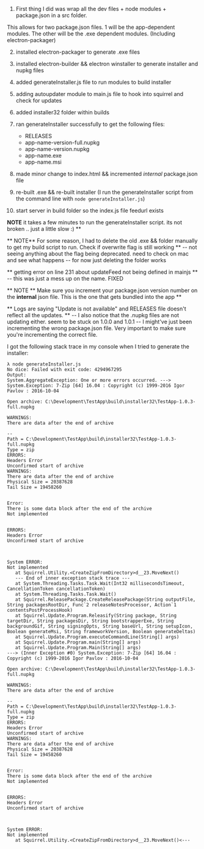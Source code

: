 1. First thing I did was wrap all the dev files + node modules + package.json
in a src folder.

This allows for two package.json files. 1 will be the app-dependent modules.
The other will be the .exe dependent modules. (Including electron-packager)

2. installed electron-packager to generate .exe files

3. installed electron-builder && electron winstaller to generate installer
and nupkg files

4. added generateInstaller.js file to run modules to build installer

5. adding autoupdater module to main.js file to hook into squirrel and check
for updates

6. added installer32 folder within builds

7. ran generateInstaller successfully to get the following files:
	- RELEASES
	- app-name-version-full.nupkg
	- app-name-version.nupkg
	- app-name.exe
	- app-name.msi

8. made minor change to index.html && incremented *internal* package.json file

9. re-built .exe && re-built installer (I run the generateInstaller script from the command line with `node generateInstaller.js`)

10. start server in build folder so the index.js file feedurl exists

**NOTE** it takes a few minutes to run the generateInstaller script.
its not broken .. just a little slow :) **

** NOTE** For some reason, I had to delete the old .exe && folder manually
to get my build script to run. Check if overwrite flag is still working **
  -- not seeing anything about the flag being deprecated. need to check on
     mac and see what happens
  -- for now just deleting the folder works

** getting error on line 231 about updateFeed not being defined in mainjs **
  -- this was just a mess up on the name. FIXED

** NOTE ** Make sure you increment your package.json version number on the
**internal** json file. This is the one that gets bundled into the app **

** Logs are saying "Update is not available" and RELEASES file doesn't
reflect all the updates. **
    -- I also notice that the .nupkg files are not updating either. seem to 
       be stuck on 1.0.0 and 1.0.1
    -- I might've just been incrementing the wrong package.json file. Very 
       important to make sure you're incrementing the correct file.

I got the following stack trace in my console when I tried to generate the installer:

```
λ node generateInstaller.js
No dice: Failed with exit code: 4294967295
Output:
System.AggregateException: One or more errors occurred. ---> System.Exception: 7-Zip [64] 16.04 : Copyright (c) 1999-2016 Igor Pavlov : 2016-10-04

Open archive: C:\Development\TestApp\build\installer32\TestApp-1.0.3-full.nupkg

WARNINGS:
There are data after the end of archive

--
Path = C:\Development\TestApp\build\installer32\TestApp-1.0.3-full.nupkg
Type = zip
ERRORS:
Headers Error
Unconfirmed start of archive
WARNINGS:
There are data after the end of archive
Physical Size = 20387628
Tail Size = 19458260


Error:
There is some data block after the end of the archive
Not implemented


ERRORS:
Headers Error
Unconfirmed start of archive



System ERROR:
Not implemented
   at Squirrel.Utility.<CreateZipFromDirectory>d__23.MoveNext()
   --- End of inner exception stack trace ---
   at System.Threading.Tasks.Task.Wait(Int32 millisecondsTimeout, CancellationToken cancellationToken)
   at System.Threading.Tasks.Task.Wait()
   at Squirrel.ReleasePackage.CreateReleasePackage(String outputFile, String packagesRootDir, Func`2 releaseNotesProcessor, Action`1 contentsPostProcessHook)
   at Squirrel.Update.Program.Releasify(String package, String targetDir, String packagesDir, String bootstrapperExe, String backgroundGif, String signingOpts, String baseUrl, String setupIcon, Boolean generateMsi, String frameworkVersion, Boolean generateDeltas)
   at Squirrel.Update.Program.executeCommandLine(String[] args)
   at Squirrel.Update.Program.main(String[] args)
   at Squirrel.Update.Program.Main(String[] args)
---> (Inner Exception #0) System.Exception: 7-Zip [64] 16.04 : Copyright (c) 1999-2016 Igor Pavlov : 2016-10-04

Open archive: C:\Development\TestApp\build\installer32\TestApp-1.0.3-full.nupkg

WARNINGS:
There are data after the end of archive

--
Path = C:\Development\TestApp\build\installer32\TestApp-1.0.3-full.nupkg
Type = zip
ERRORS:
Headers Error
Unconfirmed start of archive
WARNINGS:
There are data after the end of archive
Physical Size = 20387628
Tail Size = 19458260


Error:
There is some data block after the end of the archive
Not implemented


ERRORS:
Headers Error
Unconfirmed start of archive



System ERROR:
Not implemented
   at Squirrel.Utility.<CreateZipFromDirectory>d__23.MoveNext()<---

```